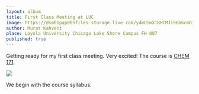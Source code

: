 ```yaml
---
layout: album
title: First Class Meeting at LUC
image: https://dsm01pap005files.storage.live.com/y4mUSmXTBHCMJi96b6cmOj5vFxCcc6zlEQVsWYqFYE59gbxX1VmR6-PmQe-bh9LzGjrXG1JCb1oLeeXY88W9R9GKH8Aj8AlQYMMQ9yxNSZE3dDeUwfbx5dT3JlLi1XSsjCv1FdUhSeLN-9vFJgtqq0g7D1Sh2jXEGd0IxBO02nyI9QMDcKExWc_kEZJauKx-uGG?width=1024&height=768&cropmode=none
author: Murat Kahveci
place: Loyola University Chicago Lake Shore Campus FH 007
published: true
---
```

Getting ready for my first class meeting. Very excited! The course is [CHEM 171](/hsm).

![](https://dsm01pap005files.storage.live.com/y4mDQID7Q-9qxqzVuWj5qvqk-t4muhInrCEJ5NxLJ1BmB6oiRXiK7E1xPdptBS5YT79RrFPcI7FGxsCNAdzze8cB55b7eHK8j2WacLR03QAXVcUndWW5il498qHPkhN8w1ZL2OxcWqXwv8ljdmRnq_nLOvPlIr8x4nJx4OtvqeLcXu5fupOwWSvr54QpCdpK5KO?width=1024&height=684&cropmode=none) 

We begin with the course syllabus. 